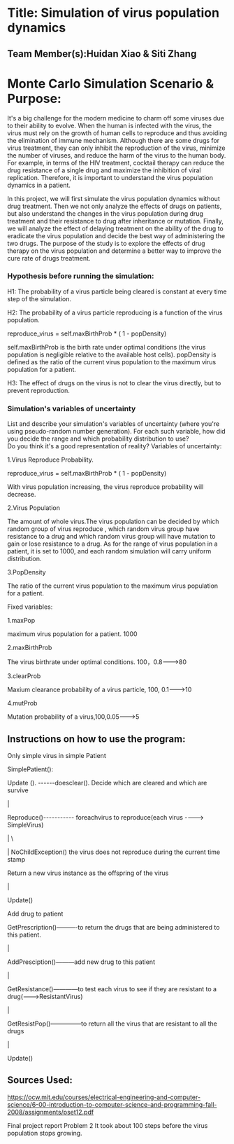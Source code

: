 # Title: Simulation of virus population dynamics

## Team Member(s):Huidan Xiao & Siti Zhang

# Monte Carlo Simulation Scenario & Purpose:
It's a big challenge for the modern medicine to charm off some viruses due to their ability to evolve. When the human is infected with the virus, the virus must rely on the growth of human cells to reproduce and thus avoiding the elimination of immune mechanism. Although there are some drugs for virus treatment, they can only inhibit the reproduction of the virus, minimize the number of viruses, and reduce the harm of the virus to the human body. For example, in terms of the HIV treatment, cocktail therapy can reduce the drug resistance of a single drug and maximize the inhibition of viral replication. Therefore, it is important to understand the virus population dynamics in a patient.

In this project, we will first simulate the virus population dynamics without drug treatment. Then we not only analyze the effects of drugs on patients, but also understand the changes in the virus population during drug treatment and their resistance to drug after inheritance or mutation. Finally, we will analyze the effect of delaying treatment on the ability of the drug to eradicate the virus population and decide the best way of administering the two drugs. The purpose of the study is to explore the effects of drug therapy on the virus population and determine a better way to improve the cure rate of drugs treatment.

### Hypothesis before running the simulation:
H1: The probability of a virus particle being cleared is constant at every time step of the simulation.

H2: The probability of a virus particle reproducing is a function of the virus population. 

reproduce_virus = self.maxBirthProb * ( 1 - popDensity)

self.maxBirthProb is the birth rate under optimal conditions (the virus population is negligible relative to the available host cells). popDensity is defined as the ratio of the current virus population to the maximum virus population for a patient.

H3: The effect of drugs on the virus is not to clear the virus directly, but to prevent reproduction.
### Simulation's variables of uncertainty
List and describe your simulation's variables of uncertainty (where you're using pseudo-random number generation). 
For each such variable, how did you decide the range and which probability distribution to use?  
Do you think it's a good representation of reality?
Variables of uncertainty:

1.Virus Reproduce Probability.

reproduce_virus = self.maxBirthProb * ( 1 - popDensity)

With virus population increasing, the virus reproduce probability will decrease.

2.Virus Population

The amount of whole virus.The virus population can be decided by which random group of virus reproduce , which random virus group have resistance to a drug and which random virus group will have mutation to gain or lose resistance to a drug. As for the range of virus population in a patient, it is set to 1000, and each random simulation will carry uniform distribution.

3.PopDensity

The ratio of the current virus population to the maximum virus population for a patient.

Fixed variables: 

1.maxPop

maximum virus population for a patient.  1000

2.maxBirthProb 

The virus birthrate under optimal conditions. 100，0.8———>80

3.clearProb

Maxium clearance probability of a virus particle, 100, 0.1———>10

4.mutProb

Mutation probability of a virus,100,0.05———>5

## Instructions on how to use the program:

Only simple virus in simple Patient

SimplePatient():

Update (). ------doesclear(). Decide which are cleared and which are survive

|                         

Reproduce()----------- foreachvirus to reproduce(each virus ----> SimpleVirus)

|            \

|             NoChildException()  the virus does not reproduce during the current time stamp

Return a new virus instance as the offspring of the virus 

|

Update()

 

Add drug to patient

GetPrescription()———-to return the drugs that are being administered to this patient.

|

AddPresciption()———add new drug to this patient

|

GetResistance()————to test each virus to see if they are resistant to a drug(———>ResistantVirus)

|

GetResistPop()—————to return all the virus that are resistant to all the drugs

|

Update()
## Sources Used:
https://ocw.mit.edu/courses/electrical-engineering-and-computer-science/6-00-introduction-to-computer-science-and-programming-fall-2008/assignments/pset12.pdf

Final project report
Problem 2
It took about 100 steps before the virus population stops growing.
